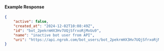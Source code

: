 <!-- Code generated for API Clients. DO NOT EDIT. -->

#### Example Response

```json
{
	"active": false,
	"created_at": "2024-12-02T10:08:49Z",
	"id": "bot_2pekrmHX3Hv7UQjSfrxoRjMvUu9",
	"name": "inactive bot user from API",
	"uri": "https://api.ngrok.com/bot_users/bot_2pekrmHX3Hv7UQjSfrxoRjMvUu9"
}
```
